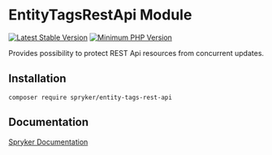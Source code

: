 # EntityTagsRestApi Module
[![Latest Stable Version](https://poser.pugx.org/spryker/entity-tags-rest-api/v/stable.svg)](https://packagist.org/packages/spryker/entity-tags-rest-api)
[![Minimum PHP Version](https://img.shields.io/badge/php-%3E%3D%208.1-8892BF.svg)](https://php.net/)

Provides possibility to protect REST Api resources from concurrent updates.

## Installation

```
composer require spryker/entity-tags-rest-api
```

## Documentation

[Spryker Documentation](https://docs.spryker.com)
